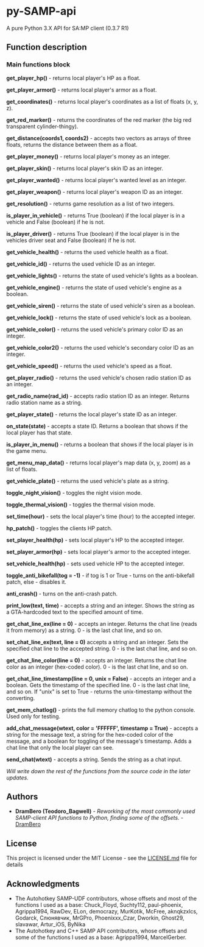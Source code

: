 # py-SAMP-api

A pure Python 3.X API for SA:MP client (0.3.7 R1)

## Function description
### Main functions block
**get_player_hp()** - returns local player's HP as a float.

**get_player_armor()** - returns local player's armor as a float.

**get_coordinates()** - returns local player's coordinates as a list of floats (x, y, z).

**get_red_marker()** - returns the coordinates of the red marker (the big red transparent cylinder-thingy).

**get_distance(coords1, coords2)** - accepts two vectors as arrays of three floats, returns the distance between them as a float.

**get_player_money()** - returns local player's money as an integer.

**get_player_skin()** - returns local player's skin ID as an integer.

**get_player_wanted()** - returns local player's wanted level as an integer.

**get_player_weapon()** - returns local player's weapon ID as an integer.

**get_resolution()** - returns game resolution as a list of two integers.

**is_player_in_vehicle()** - returns True (boolean) if the local player is in a vehicle and False (boolean) if he is not.

**is_player_driver()** - returns True (boolean) if the local player is in the vehicles driver seat and False (boolean) if he is not.

**get_vehicle_health()** - returns the used vehicle health as a float.

**get_vehicle_id()** - returns the used vehicle ID as an integer.

**get_vehicle_lights()** - returns the state of used vehicle's lights as a boolean.

**get_vehicle_engine()** - returns the state of used vehicle's engine as a boolean.

**get_vehicle_siren()** - returns the state of used vehicle's siren as a boolean.

**get_vehicle_lock()** - returns the state of used vehicle's lock as a boolean.

**get_vehicle_color()** - returns the used vehicle's primary color ID as an integer.

**get_vehicle_color2()** - returns the used vehicle's secondary color ID as an integer.

**get_vehicle_speed()** - returns the used vehicle's speed as a float.

**get_player_radio()** - returns the used vehicle's chosen radio station ID as an integer.

**get_radio_name(rad_id)** - accepts radio station ID as an integer. Returns radio station name as a string.

**get_player_state()** - returns the local player's state ID as an integer.

**on_state(state)** - accepts a state ID. Returns a boolean that shows if the local player has that state.

**is_player_in_menu()** - returns a boolean that shows if the local player is in the game menu.

**get_menu_map_data()** - returns local player's map data (x, y, zoom) as a list of floats.

**get_vehicle_plate()** - returns the used vehicle's plate as a string.

**toggle_night_vision()** - toggles the night vision mode.

**toggle_thermal_vision()** - toggles the thermal vision mode.

**set_time(hour)** - sets the local player's time (hour) to the accepted integer.

**hp_patch()** - toggles the clients HP patch.

**set_player_health(hp)** - sets local player's HP to the accepted integer.

**set_player_armor(hp)** - sets local player's armor to the accepted integer.

**set_vehicle_health(hp)** - sets used vehicle HP to the accepted integer.

**toggle_anti_bikefall(tog = -1)** - if tog is 1 or True - turns on the anti-bikefall patch, else - disables it.

**anti_crash()** - turns on the anti-crash patch.

**print_low(text, time)** - accepts a string and an integer. Shows the string as a GTA-hardcoded text to the specified amount of time.

**get_chat_line_ex(line = 0)** - accepts an integer. Returns the chat line (reads it from memory) as a string. 0 - is the last chat line, and so on.

**set_chat_line_ex(text, line = 0)** accepts a string and an integer. Sets the specified chat line to the accepted string. 0 - is the last chat line, and so on.

**get_chat_line_color(line = 0)** - accepts an integer. Returns the chat line color as an integer (hex-coded color). 0 - is the last chat line, and so on.

**get_chat_line_timestamp(line = 0, unix = False)** - accepts an integer and a boolean. Gets the timestamp of the specified line. 0 - is the last chat line, and so on. If "unix" is set to True - returns the unix-timestamp without the converting.

**get_mem_chatlog()** - prints the full memory chatlog to the python console. Used only for testing.

**add_chat_message(wtext, color = 'FFFFFF', timestamp = True)** - accepts a string for the message text, a string for the hex-coded color of the message, and a boolean for toggling of the message's timestamp. Adds a chat line that only the local player can see.

**send_chat(wtext)** - accepts a string. Sends the string as a chat input.

*Will write down the rest of the functions from the source code in the later updates.*

## Authors

* **DramBero (Teodoro_Bagwell)** - *Reworking of the most commonly used SAMP-client API functions to Python, finding some of the offsets.* - [DramBero](https://github.com/DramBero)

## License

This project is licensed under the MIT License - see the [LICENSE.md](LICENSE.md) file for details

## Acknowledgments

* The Autohotkey SAMP-UDF contributors, whose offsets and most of the functions I used as a base: Chuck_Floyd, Suchty112, paul-phoenix, Agrippa1994, RawDev, ELon, democrazy, MurKotik, McFree, aknqkzxlcs, Godarck, Слюнявчик, MrGPro, Phoenixxx_Czar, Dworkin, Ghost29, slavawar, Artur_iOS, ByNika
* The Autohotkey and C++ SAMP API contributors, whose offsets and some of the functions I used as a base: Agrippa1994, MarcelGerber.
